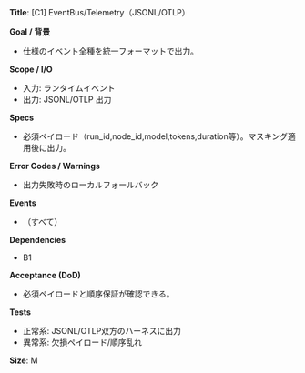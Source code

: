 **Title**: [C1] EventBus/Telemetry（JSONL/OTLP）

**Goal / 背景**
- 仕様のイベント全種を統一フォーマットで出力。

**Scope / I/O**
- 入力: ランタイムイベント
- 出力: JSONL/OTLP 出力

**Specs**
- 必須ペイロード（run_id,node_id,model,tokens,duration等）。マスキング適用後に出力。

**Error Codes / Warnings**
- 出力失敗時のローカルフォールバック

**Events**
- （すべて）

**Dependencies**
- B1

**Acceptance (DoD)**
- 必須ペイロードと順序保証が確認できる。

**Tests**
- 正常系: JSONL/OTLP双方のハーネスに出力
- 異常系: 欠損ペイロード/順序乱れ

**Size**: M
